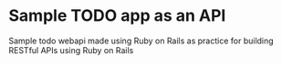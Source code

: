 # Sample TODO app as an API

Sample todo webapi made using Ruby on Rails as practice for building RESTful APIs using Ruby on Rails
